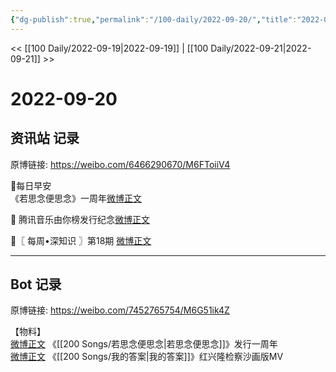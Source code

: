 ```yaml
---
{"dg-publish":true,"permalink":"/100-daily/2022-09-20/","title":"2022-09-20"}
---
```



<< [[100 Daily/2022-09-19\|2022-09-19]] | [[100 Daily/2022-09-21\|2022-09-21]] >>

# 2022-09-20

## 资讯站 记录

原博链接: https://weibo.com/6466290670/M6FToiiV4

🌟每日早安  
《若思念便思念》一周年[微博正文](https://weibo.com/detail/4815694954237478)

🌟 腾讯音乐由你榜发行纪念[微博正文](https://weibo.com/detail/4815751929924177)

🌟〖 每周•深知识 〗第18期 [微博正文](https://weibo.com/detail/4815753503317029)

---
## Bot 记录

原博链接: https://weibo.com/7452765754/M6G51ik4Z

【物料】  
[微博正文](https://weibo.com/detail/4815729441113624) 《[[200 Songs/若思念便思念\|若思念便思念]]》发行一周年  
[微博正文](https://weibo.com/detail/4815802584534961) 《[[200 Songs/我的答案\|我的答案]]》红兴隆检察沙画版MV
